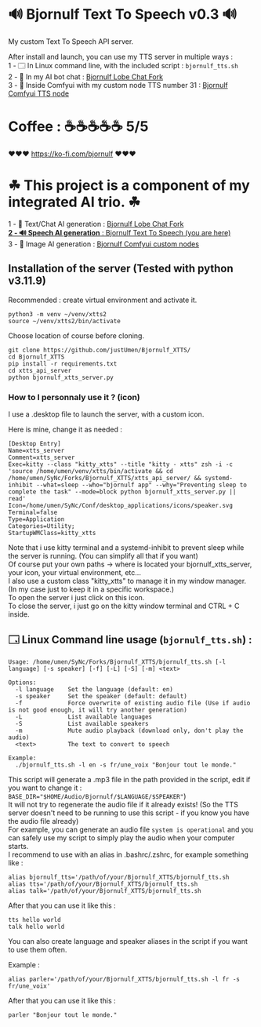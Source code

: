 # 🔊 Bjornulf Text To Speech v0.3 🔊

My custom Text To Speech API server.  

After install and launch, you can use my TTS server in multiple ways :    
1 - 🗔 In Linux command line, with the included script : `bjornulf_tts.sh`  
2 - 💬 In my AI bot chat : [Bjornulf Lobe Chat Fork](https://github.com/justUmen/Bjornulf_lobe-chat)  
3 - 🎨 Inside Comfyui with my custom node TTS number 31 : [Bjornulf Comfyui TTS node](https://github.com/justUmen/ComfyUI-BjornulfNodes?tab=readme-ov-file#31----tts---text-to-speech-100-local-any-voice-you-want-any-language)  

# Coffee : ☕☕☕☕☕ 5/5

❤️❤️❤️ <https://ko-fi.com/bjornulf> ❤️❤️❤️

# ☘ This project is a component of my integrated AI trio. ☘

1 - 📝 Text/Chat AI generation : [Bjornulf Lobe Chat Fork](https://github.com/justUmen/Bjornulf_lobe-chat)  
<u>**2 - 🔊 Speech AI generation** : [Bjornulf Text To Speech](https://github.com/justUmen/Bjornulf_XTTS) (you are here)</u>   
3 - 🎨 Image AI generation : [Bjornulf Comfyui custom nodes](https://github.com/justUmen/ComfyUI-BjornulfNodes)  

## Installation of the server (Tested with python v3.11.9)

Recommended : create virtual environment and activate it.

```
python3 -m venv ~/venv/xtts2
source ~/venv/xtts2/bin/activate
```

Choose location of course before cloning.  

```
git clone https://github.com/justUmen/Bjornulf_XTTS/
cd Bjornulf_XTTS
pip install -r requirements.txt
cd xtts_api_server
python bjornulf_xtts_server.py
```

### How to I personnaly use it ? (icon)

I use a .desktop file to launch the server, with a custom icon.

Here is mine, change it as needed :

```
[Desktop Entry]
Name=xtts_server
Comment=xtts_server
Exec=kitty --class "kitty_xtts" --title "kitty - xtts" zsh -i -c 'source /home/umen/venv/xtts/bin/activate && cd /home/umen/SyNc/Forks/Bjornulf_XTTS/xtts_api_server/ && systemd-inhibit --what=sleep --who="bjornulf app" --why="Preventing sleep to complete the task" --mode=block python bjornulf_xtts_server.py || read'
Icon=/home/umen/SyNc/Conf/desktop_applications/icons/speaker.svg
Terminal=false
Type=Application
Categories=Utility;
StartupWMClass=kitty_xtts
```

Note that i use kitty terminal and a systemd-inhibit to prevent sleep while the server is running. (You can simplify all that if you want)  
Of course put your own paths -> where is located your bjornulf_xtts_server, your icon, your virtual environment, etc...  
I also use a custom class "kitty_xtts" to manage it in my window manager. (In my case just to keep it in a specific workspace.)  
To open the server i just click on this icon.  
To close the server, i just go on the kitty window terminal and CTRL + C inside.  

## 🗔 Linux Command line usage (`bjornulf_tts.sh`) :

```
Usage: /home/umen/SyNc/Forks/Bjornulf_XTTS/bjornulf_tts.sh [-l language] [-s speaker] [-f] [-L] [-S] [-m] <text>

Options:
  -l language    Set the language (default: en)
  -s speaker     Set the speaker (default: default)
  -f             Force overwrite of existing audio file (Use if audio is not good enough, it will try another generation)
  -L             List available languages
  -S             List available speakers
  -m             Mute audio playback (download only, don't play the audio)
  <text>         The text to convert to speech

Example:
  ./bjornulf_tts.sh -l en -s fr/une_voix "Bonjour tout le monde."
```

This script will generate a .mp3 file in the path provided in the script, edit if you want to change it : `BASE_DIR="$HOME/Audio/Bjornulf/$LANGUAGE/$SPEAKER"`)  
It will not try to regenerate the audio file if it already exists! (So the TTS server doesn't need to be running to use this script - if you know you have the audio file already)  
For example, you can generate an audio file `system is operational` and you can safely use my script to simply play the audio when your computer starts.  
I recommend to use with an alias in .bashrc/.zshrc, for example something like :

```
alias bjornulf_tts='/path/of/your/Bjornulf_XTTS/bjornulf_tts.sh
alias tts='/path/of/your/Bjornulf_XTTS/bjornulf_tts.sh
alias talk='/path/of/your/Bjornulf_XTTS/bjornulf_tts.sh
```

After that you can use it like this :

```
tts hello world
talk hello world
```

You can also create language and speaker aliases in the script if you want to use them often.  

Example :
```
alias parler='/path/of/your/Bjornulf_XTTS/bjornulf_tts.sh -l fr -s fr/une_voix'
```

After that you can use it like this :

```
parler "Bonjour tout le monde."
```